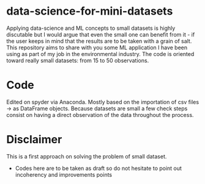 # data-science-for-mini-datasets
Applying data-science and ML concepts to small datasets is highly discutable but I would argue that even the small one can benefit from it - if the user keeps in mind that the results are to be taken with a grain of salt.
This repository aims to share with you some ML application I have been using as part of my job in the environmental industry. The code is oriented toward really small datasets: from 15 to 50 observations.

# Code
Edited on spyder via Anaconda.
Mostly based on the importation of csv files -> as DataFrame objects.
Because datasets are small a few check steps consist on having a direct observation of the data throughout the process.

# Disclaimer
This is a first approach on solving the problem of small dataset. 
- Codes here are to be taken as draft so do not hesitate to point out incoherency and improvements points
